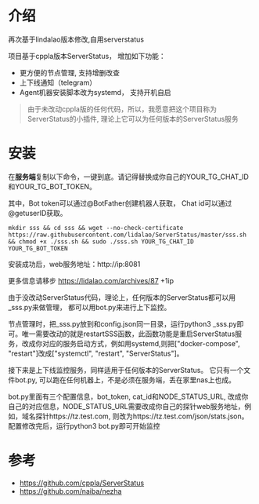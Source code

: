 # 介绍
再次基于lindalao版本修改,自用serverstatus



项目基于cppla版本ServerStatus， 增加如下功能：

- 更方便的节点管理, 支持增删改查
- 上下线通知（telegram）
- Agent机器安装脚本改为systemd， 支持开机自启

>由于未改动cppla版的任何代码，所以，我愿意把这个项目称为ServerStatus的小插件, 理论上它可以为任何版本的ServerStatus服务


# 安装
在**服务端**复制以下命令，一键到底。请记得替换成你自己的YOUR_TG_CHAT_ID和YOUR_TG_BOT_TOKEN。

其中，Bot token可以通过@BotFather创建机器人获取， Chat id可以通过@getuserID获取。

```
mkdir sss && cd sss && wget --no-check-certificate https://raw.githubusercontent.com/lidalao/ServerStatus/master/sss.sh && chmod +x ./sss.sh && sudo ./sss.sh YOUR_TG_CHAT_ID YOUR_TG_BOT_TOKEN

```
安装成功后，web服务地址：http://ip:8081

更多信息请移步 https://lidalao.com/archives/87  +1ip

由于没改动ServerStatus代码，理论上，任何版本的ServerStatus都可以用_sss.py来做管理， 都可以用bot.py来进行上下监控。

节点管理时，把_sss.py放到和config.json同一目录，运行python3 _sss.py即可。唯一需要改动的就是restartSSS函数，此函数功能是重启ServerStatus服务，改成你对应的服务启动方式，例如用systemd,则把["docker-compose", "restart"]改成["systemctl", "restart", "ServerStatus"]。

接下来是上下线监控服务，同样适用于任何版本的ServerStatus。 它只有一个文件bot.py, 可以跑在任何机器上，不是必须在服务端，丢在家里nas上也成。

bot.py里面有三个配置信息，bot_token, cat_id和NODE_STATUS_URL, 改成你自己的对应信息，NODE_STATUS_URL需要改成你自己的探针web服务地址，例如，域名探针https://tz.test.com, 则改为https://tz.test.com/json/stats.json。配置修改完后，运行python3 bot.py即可开始监控



# 参考
- https://github.com/cppla/ServerStatus
- https://github.com/naiba/nezha
